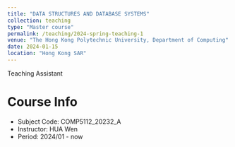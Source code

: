 ```yaml
---
title: "DATA STRUCTURES AND DATABASE SYSTEMS"
collection: teaching
type: "Master course"
permalink: /teaching/2024-spring-teaching-1
venue: "The Hong Kong Polytechnic University, Department of Computing"
date: 2024-01-15
location: "Hong Kong SAR"
---
```


Teaching Assistant

Course Info
======

* Subject Code:  COMP5112_20232_A       
* Instructor:    HUA Wen    
* Period:        2024/01 - now    

